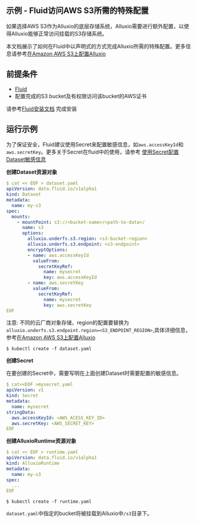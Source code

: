 ## 示例 - Fluid访问AWS S3所需的特殊配置

如果选择AWS S3作为Alluxio的底层存储系统，Alluxio需要进行额外配置，以使得Alluxio能够正常访问挂载的S3存储系统。

本文档展示了如何在Fluid中以声明式的方式完成Alluxio所需的特殊配置。更多信息请参考[在Amazon AWS S3上配置Alluxio](https://docs.alluxio.io/os/user/stable/en/ufs/S3.html)

## 前提条件

- [Fluid](https://github.com/fluid-cloudnative/fluid)
- 配置完成的S3 bucket及有权限访问该bucket的AWS证书

请参考[Fluid安装文档](../guide/install.md) 完成安装

## 运行示例

为了保证安全，Fluid建议使用Secret来配置敏感信息，如`aws.accessKeyId`和`aws.secretKey`。更多关于Secret在fluid中的使用，请参考
[使用Secret配置Dataset敏感信息](./use_encryptoptions.md)

**创建Dataset资源对象**

```yaml
$ cat << EOF > dataset.yaml
apiVersion: data.fluid.io/v1alpha1
kind: Dataset
metadata:
  name: my-s3
spec:
  mounts:
    - mountPoint: s3://<bucket-name>/<path-to-data>/
      name: s3
      options:
        alluxio.underfs.s3.region: <s3-bucket-region>
        alluxio.underfs.s3.endpoint: <s3-endpoint>
        encryptOptions:
        - name: aws.accessKeyId
          valueFrom:
            secretKeyRef:
              name: mysecret
              key: aws.accessKeyId
        - name: aws.secretKey
          valueFrom:
            secretKeyRef:
              name: mysecret
              key: aws.secretKey
EOF
```
注意: 不同的云厂商对象存储，region的配置要替换为`alluxio.underfs.s3.endpoint.region=<S3_ENDPOINT_REGION>`,具体详细信息，参考[在Amazon AWS S3上配置Alluxio](https://docs.alluxio.io/os/user/stable/en/ufs/S3.html)

```
$ kubectl create -f dataset.yaml
```

**创建Secret**

在要创建的Secret中，需要写明在上面创建Dataset时需要配置的敏感信息。

```yaml
$ cat<<EOF >mysecret.yaml
apiVersion: v1
kind: Secret
metadata:
  name: mysecret
stringData:
  aws.accessKeyId: <AWS_ACESS_KEY_ID>
  aws.secretKey: <AWS_SECRET_KEY>
EOF
```

**创建AlluxioRuntime资源对象**

```yaml
$ cat << EOF > runtime.yaml
apiVersion: data.fluid.io/v1alpha1
kind: AlluxioRuntime
metadata:
  name: my-s3
spec:
  ...
EOF
```

```
$ kubectl create -f runtime.yaml
```

`dataset.yaml`中指定的bucket将被挂载到Alluxio中`/s3`目录下。